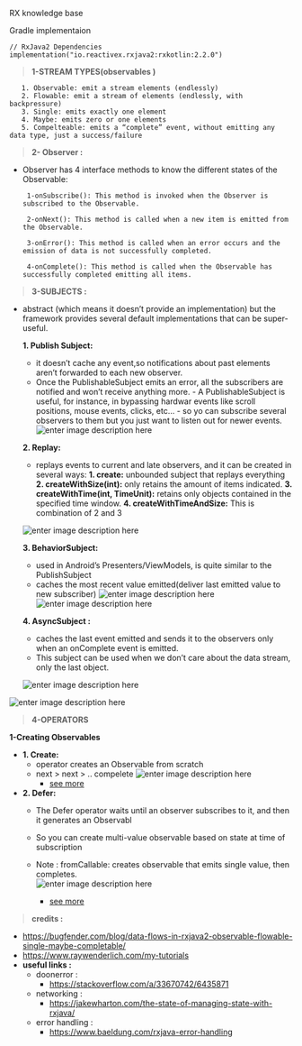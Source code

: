 
	
RX knowledge base 

Gradle implementaion 

    // RxJava2 Dependencies
    implementation("io.reactivex.rxjava2:rxkotlin:2.2.0")

> **1-STREAM TYPES(observables )**

  

	   1. Observable: emit a stream elements (endlessly) 
	   2. Flowable: emit a stream of elements (endlessly, with backpressure) 	
	   3. Single: emits exactly one element 	 	
	   4. Maybe: emits zero or one elements 	
	   5. Compelteable: emits a “complete” event, without emitting any data type, just a success/failure
     

> **2- Observer :**

-  Observer has 4 interface methods to know the different states of the Observable: 

		1-onSubscribe(): This method is invoked when the Observer is subscribed to the Observable.
		
		2-onNext(): This method is called when a new item is emitted from the Observable.
		
		3-onError(): This method is called when an error occurs and the emission of data is not successfully completed.
		
		4-onComplete(): This method is called when the Observable has successfully completed emitting all items.



> **3-SUBJECTS :**
 - abstract (which means it doesn’t provide an implementation) but the framework provides several default implementations that can be super-useful.

	**1. Publish Subject:**
 
	 - it doesn’t cache any event,so notifications about past elements aren’t forwarded to each new observer.
	 -   Once the PublishableSubject emits an error, all the subscribers are notified and won’t receive anything more. 
	   -   A PublishableSubject is useful, for instance, in bypassing hardwar events like  		scroll positions, mouse events, clicks, etc… 
	    - so yo can subscribe several observers to them 		but you just want to listen out for newer events.
	    ![enter image description here](https://reactivex.io/documentation/operators/images/S.PublishSubject.e.png)

	**2.  Replay:**
	 - replays events to current and late observers, and it can be created in several ways:
**1. create:** unbounded subject that replays everything
**2. createWithSize(int):** only retains the amount of items indicated.
**3. createWithTime(int, TimeUnit):** retains only objects contained in the specified time window.
**4.  createWithTimeAndSize:** This is  combination of 2 and 3 

	![enter image description here](https://reactivex.io/documentation/operators/images/S.ReplaySubject.png)

	**3. BehaviorSubject:**
	
	 -  used in Android’s Presenters/ViewModels, is quite similar to the PublishSubject
	 - caches the most recent value emitted(deliver last emitted value to new subscriber)
	 ![enter image description here](https://reactivex.io/documentation/operators/images/S.BehaviorSubject.png)
	![enter image description here](https://reactivex.io/documentation/operators/images/S.BehaviorSubject.e.png)

	
	**4. AsyncSubject :**
  
	 - caches the last event emitted and sends it to the observers only when an onComplete event is emitted.
	 - This subject can be used when we don’t care about the data stream, only the last object.
	 
	 ![enter image description here](https://reactivex.io/documentation/operators/images/S.AsyncSubject.png)

![enter image description here](https://reactivex.io/documentation/operators/images/S.AsyncSubject.e.png)

> **4-OPERATORS**

**1-Creating Observables**

 - **1. Create:**
	  - operator creates an Observable from scratch 
	- next > next >  .. compelete
		![enter image description here](https://reactivex.io/documentation/operators/images/create.c.png)
		- [see more](https://reactivex.io/documentation/operators/create.html)
- **2. Defer:** 
	- The Defer operator waits until an observer subscribes to it,
				and then it generates an Observabl
	- So you can create multi-value observable based on state at time of subscription
	- Note : fromCallable: creates observable that emits single value, then completes.	
	![enter image description here](http://reactivex.io/documentation/operators/images/defer.c.png)
				
		- [see more](http://reactivex.io/documentation/operators/defer.html)
			
			
			

> **credits :**
- https://bugfender.com/blog/data-flows-in-rxjava2-observable-flowable-single-maybe-completable/
- https://www.raywenderlich.com/my-tutorials
- **useful links :**
	- doonerror :
		-  https://stackoverflow.com/a/33670742/6435871
	- networking :
		- https://jakewharton.com/the-state-of-managing-state-with-rxjava/
	- error handling :
		-  https://www.baeldung.com/rxjava-error-handling

